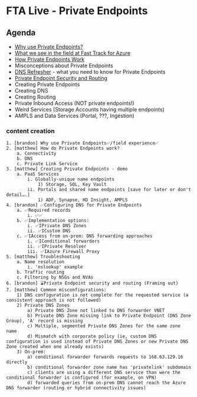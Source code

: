 # FTA Live - Private Endpoints

## Agenda

- [Why use Private Endpoints?](why-pe.md)
- [What we see in the field at Fast Track for Azure](field-experience.md)
- [How Private Endpoints Work](overview.md)
- Misconceptions about Private Endpoints
- [DNS Refresher](dns-pe.md) - what you need to know for Private Endpoints
- [Private Endpoint Security and Routing](security-and-routing.md)
- Creating Private Endpoints
- Creating DNS
- Creating Routing
- Private Inbound Access (NOT private endpoints!)
- Weird Services (Storage Accounts having multiple endpoints)
- AMPLS and Data Services (Portal, ???, Ingestion)

### content creation
	1. [brandon] Why use Private Endpoints✅/field experience✅
	2. [matthew] How do Private Endpoints work?
		a. Connectivity 
		b. DNS
		c. Private Link Service
	3. [matthew] Creating Private Endpoints - demo
		a. PaaS Services
			i. Globally-unique name endpoints
				1) Storage, SQL, Key Vault
			ii. Portals and shared name endpoints [save for later or don't detail….]
				1) ADF, Synapse, HD Insight, AMPLS
	4. [brandon] ✅Configuring DNS for Private Endpoints
		a. ✅Required records
			i. ✅✅
		b. ✅Implementation options:
			i. ✅IPrivate DNS Zones
			ii. ✅ICustom DNS
		c. ✅IAccess from on-prem: DNS forwarding approaches 
			i. ✅IConditional forwarders
			ii. ✅IPrivate Resolver
			iii. ✅IAzure Firewall Proxy
	5. [matthew] Troubleshooting
		a. Name resolution
			i. 'nslookup' example
		b. Traffic routing
		c. Filtering by NSGs and NVAs
	6. [brandon] ⌛Private Endpoint security and routing (Framing out)
	7. [matthew] Common misconfigurations:
		1) DNS configuration is not complete for the requested service (a consistent approach is not followed) 
		2) Private DNS Zones
			a) Private DNS Zone not linked to DNS forwarder VNET
			b) Private DNS Zone missing link to Private Endpoint (DNS Zone Group), 'A' record is missing
			c) Multiple, segmented Private DNS Zones for the same zone name
			d) Mismatch with corporate policy (ie, custom DNS configuration is used instead of Private DNS Zones or new Private DNS Zone created when one already exists) 
		3) On-prem:
			a) conditional forwarder forwards requests to 168.63.129.16 directly 
			b) conditional forwarder zone name has 'privatelink' subdomain 
			c) clients are using a different DNS service than were the conditional forwarder is configured (for example, on VPN) 
			d) forwarded queries from on-prem DNS cannot reach the Azure DNS forwarder (routing or hybrid connectivity issues)
